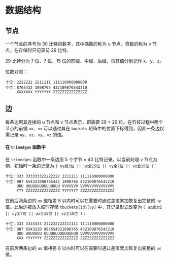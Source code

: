 # 数据结构

## 节点

一个节点的序号为 30 比特的数字，其中偶数的称为 u 节点，奇数的称为 v 节点，在存储时只记录前 29 比特。

29 比特分为 7 位、7 位、15 位的前缀、中缀、后缀，将其值分别记作 x、y、z。

位数对照：
```
十位：2222222 2211111 111110000000000
个位：8765432 1098765 432109876543210
     XXXXXXX YYYYYYY ZZZZZZZZZZZZZZZ
```

## 边

每条边用其连接的 u 节点和 v 节点表示，即需要 29 + 29 位。在剪枝过程中两个节点的前缀 `ux`、`vx` 可以通过其在 `buckets` 矩阵中的位置下标得到，因此一条边仅需记录 `uy`、`uz`、`vy`、`vz` 的值。

#### 在 `trimedges` 函数中

在 `trimedges` 函数中一条边用 5 个字节 = 40 比特记录。以当前处理 v 节点为例，初始时一条边记录为 `( uy后3位 || uz全15位 || vy全7位 || vz全15位 )`：

```
十位：333 333333322222222 2211111 111110000000000
个位：987 654321098765432 1098765 432109876543210
     UUU UUUUUUUUUUUUUUU VVVVVVV VVVVVVVVVVVVVVV
     YYY ZZZZZZZZZZZZZZZ YYYYYYY ZZZZZZZZZZZZZZZ
```

在前后两条边的 `uy` 值相差 8 以内时可以在需要时通过差值累加恢复出完整的 `uy` 值。此后边被放入临时存储 `tbuckets[id][vy]` 中，其记录形式改变为 `( ux后3位 || uy全7位 || uz全15位 || vz全15位 )`：

```
十位：333 3333333 222222222211111 111110000000000
个位：987 6543210 987654321098765 432109876543210
     UUU UUUUUUU UUUUUUUUUUUUUUU VVVVVVVVVVVVVVV
     XXX YYYYYYY ZZZZZZZZZZZZZZZ ZZZZZZZZZZZZZZZ
```

在前后两条边的 `ux` 值相差 8 以内时可以在需要时通过差值累加恢复出完整的 `ux` 值。
